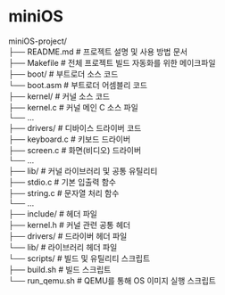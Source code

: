# miniOS

miniOS-project/  
├── README.md               # 프로젝트 설명 및 사용 방법 문서  
├── Makefile                # 전체 프로젝트 빌드 자동화를 위한 메이크파일  
├── boot/                   # 부트로더 소스 코드  
    └── boot.asm            # 부트로더 어셈블리 코드  
├── kernel/                 # 커널 소스 코드  
    ├── kernel.c            # 커널 메인 C 소스 파일  
    └── ...  
├── drivers/                # 디바이스 드라이버 코드  
    ├── keyboard.c          # 키보드 드라이버  
    ├── screen.c            # 화면(비디오) 드라이버  
    └── ...  
├── lib/                    # 커널 라이브러리 및 공통 유틸리티  
    ├── stdio.c             # 기본 입출력 함수  
    ├── string.c            # 문자열 처리 함수  
    └── ...  
├── include/                # 헤더 파일  
    ├── kernel.h            # 커널 관련 공통 헤더  
    ├── drivers/            # 드라이버 헤더 파일  
    └── lib/                # 라이브러리 헤더 파일  
└── scripts/                # 빌드 및 유틸리티 스크립트  
    ├── build.sh            # 빌드 스크립트  
    └── run_qemu.sh         # QEMU를 통해 OS 이미지 실행 스크립트  


